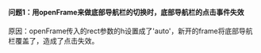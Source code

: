 #### 问题1：用openFrame来做底部导航栏的切换时，底部导航栏的点击事件失效
原因：openFrame传入的rect参数的h设置成了'auto'，新开的frame将底部导航栏覆盖了，造成了点击失效。
